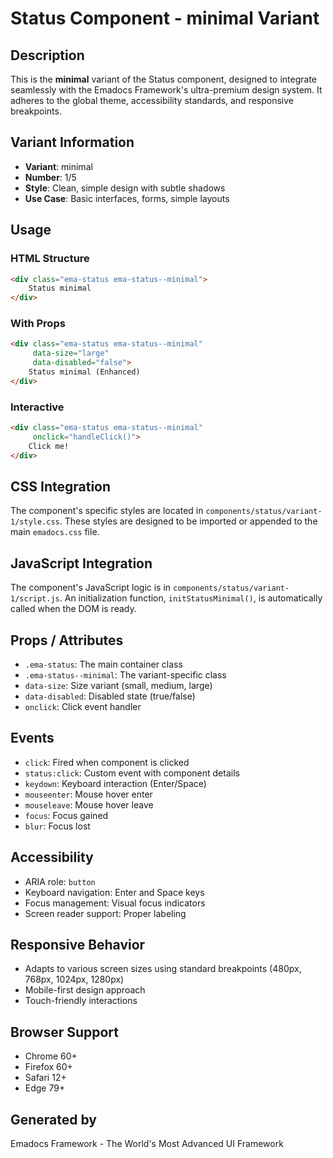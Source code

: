 # Status Component - minimal Variant

## Description
This is the **minimal** variant of the Status component, designed to integrate seamlessly with the Emadocs Framework's ultra-premium design system. It adheres to the global theme, accessibility standards, and responsive breakpoints.

## Variant Information
- **Variant**: minimal
- **Number**: 1/5
- **Style**: Clean, simple design with subtle shadows
- **Use Case**: Basic interfaces, forms, simple layouts

## Usage

### HTML Structure
```html
<div class="ema-status ema-status--minimal">
    Status minimal
</div>
```

### With Props
```html
<div class="ema-status ema-status--minimal" 
     data-size="large" 
     data-disabled="false">
    Status minimal (Enhanced)
</div>
```

### Interactive
```html
<div class="ema-status ema-status--minimal" 
     onclick="handleClick()">
    Click me!
</div>
```

## CSS Integration
The component's specific styles are located in `components/status/variant-1/style.css`. These styles are designed to be imported or appended to the main `emadocs.css` file.

## JavaScript Integration
The component's JavaScript logic is in `components/status/variant-1/script.js`. An initialization function, `initStatusMinimal()`, is automatically called when the DOM is ready.

## Props / Attributes
- `.ema-status`: The main container class
- `.ema-status--minimal`: The variant-specific class
- `data-size`: Size variant (small, medium, large)
- `data-disabled`: Disabled state (true/false)
- `onclick`: Click event handler

## Events
- `click`: Fired when component is clicked
- `status:click`: Custom event with component details
- `keydown`: Keyboard interaction (Enter/Space)
- `mouseenter`: Mouse hover enter
- `mouseleave`: Mouse hover leave
- `focus`: Focus gained
- `blur`: Focus lost

## Accessibility
- ARIA role: `button`
- Keyboard navigation: Enter and Space keys
- Focus management: Visual focus indicators
- Screen reader support: Proper labeling

## Responsive Behavior
- Adapts to various screen sizes using standard breakpoints (480px, 768px, 1024px, 1280px)
- Mobile-first design approach
- Touch-friendly interactions

## Browser Support
- Chrome 60+
- Firefox 60+
- Safari 12+
- Edge 79+

## Generated by
Emadocs Framework - The World's Most Advanced UI Framework
